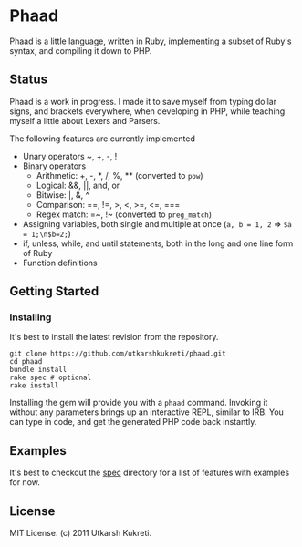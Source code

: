 # Phaad

Phaad is a little language, written in Ruby, implementing a subset of Ruby's syntax, and compiling it down to PHP.

## Status

Phaad is a work in progress. I made it to save myself from typing dollar signs, and brackets everywhere, when developing in PHP, while teaching myself a little about Lexers and Parsers.

The following features are currently implemented

- Unary operators ~, +, -, !
- Binary operators 
  - Arithmetic: +, -, \*, /, %, \*\* (converted to `pow`)
  - Logical: &&, ||, and, or
  - Bitwise: |, &, ^
  - Comparison: ==, !=, >, <, >=, <=, ===
  - Regex match: =~, !~ (converted to `preg_match`)
- Assigning variables, both single and multiple at once (`a, b = 1, 2` => `$a = 1;\n$b=2;`)  
- if, unless, while, and until statements, both in the long and one line form of Ruby
- Function definitions

## Getting Started

### Installing

It's best to install the latest revision from the repository.

    git clone https://github.com/utkarshkukreti/phaad.git
    cd phaad
    bundle install
    rake spec # optional
    rake install

Installing the gem will provide you with a `phaad` command. Invoking it without any parameters brings up an interactive REPL, similar to IRB. You can type in code, and get the generated PHP code back instantly.

## Examples

It's best to checkout the [spec](https://github.com/utkarshkukreti/phaad/tree/master/spec) directory for a list of features with examples for now.

## License

MIT License. (c) 2011 Utkarsh Kukreti.

